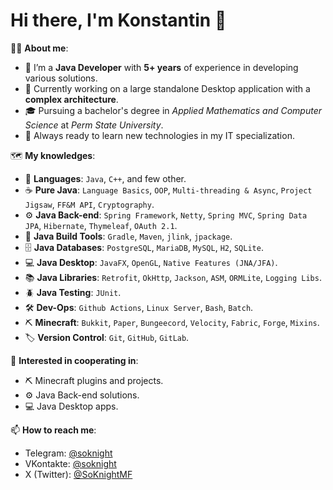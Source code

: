 # Hi there, I'm Konstantin 👋

👨‍💻 **About me**:
- 🎯 I’m a **Java Developer** with **5+ years** of experience in developing various solutions.
- 🚀 Currently working on a large standalone Desktop application with a **complex architecture**.
- 🎓 Pursuing a bachelor's degree in *Applied Mathematics and Computer Science* at *Perm State University*.
- 📖 Always ready to learn new technologies in my IT specialization.

🗺️ **My knowledges**:
- 📢 **Languages**: `Java`, `C++`, and few other.
- ☕ **Pure Java**: `Language Basics`, `OOP`, `Multi-threading & Async`, `Project Jigsaw`, `FF&M API`, `Cryptography`.
- ⚙️ **Java Back-end**: `Spring Framework`, `Netty`, `Spring MVC`, `Spring Data JPA`, `Hibernate`, `Thymeleaf`, `OAuth 2.1`.
- 🔧 **Java Build Tools**: `Gradle`, `Maven`, `jlink`, `jpackage`.
- 🗄️ **Java Databases**: `PostgreSQL`, `MariaDB`, `MySQL`, `H2`, `SQLite`.
- 💻 **Java Desktop**: `JavaFX`, `OpenGL`, `Native Features (JNA/JFA)`.
- 📚 **Java Libraries**: `Retrofit`, `OkHttp`, `Jackson`, `ASM`, `ORMLite`, `Logging Libs`.
- 🪲 **Java Testing**: `JUnit`.
- 🛠️ **Dev-Ops**: `Github Actions`, `Linux Server`, `Bash`, `Batch`.
- ⛏️ **Minecraft**: `Bukkit`, `Paper`, `Bungeecord`, `Velocity`, `Fabric`, `Forge`, `Mixins`.
- 🏷️ **Version Control**: `Git`, `GitHub`, `GitLab`.

🤝 **Interested in cooperating in**:
- ⛏️ Minecraft plugins and projects.
- ⚙️ Java Back-end solutions.
- 💻 Java Desktop apps.

📫 **How to reach me**:
- Telegram: [@soknight](https://t.me/soknight)
- VKontakte: [@soknight](https://vk.me/soknight)
- X (Twitter): [@SoKnightMF](https://x.com/SoKnightMF)
